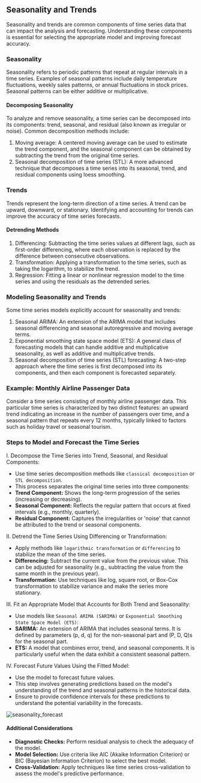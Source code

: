 ## Seasonality and Trends

Seasonality and trends are common components of time series data that can impact the analysis and forecasting. Understanding these components is essential for selecting the appropriate model and improving forecast accuracy.

### Seasonality

Seasonality refers to periodic patterns that repeat at regular intervals in a time series. Examples of seasonal patterns include daily temperature fluctuations, weekly sales patterns, or annual fluctuations in stock prices. Seasonal patterns can be either additive or multiplicative.

#### Decomposing Seasonality

To analyze and remove seasonality, a time series can be decomposed into its components: trend, seasonal, and residual (also known as irregular or noise). Common decomposition methods include:

1. Moving average: A centered moving average can be used to estimate the trend component, and the seasonal component can be obtained by subtracting the trend from the original time series.
2. Seasonal decomposition of time series (STL): A more advanced technique that decomposes a time series into its seasonal, trend, and residual components using loess smoothing.

### Trends

Trends represent the long-term direction of a time series. A trend can be upward, downward, or stationary. Identifying and accounting for trends can improve the accuracy of time series forecasts.

#### Detrending Methods

1. Differencing: Subtracting the time series values at different lags, such as first-order differencing, where each observation is replaced by the difference between consecutive observations.
2. Transformation: Applying a transformation to the time series, such as taking the logarithm, to stabilize the trend.
3. Regression: Fitting a linear or nonlinear regression model to the time series and using the residuals as the detrended series.

### Modeling Seasonality and Trends

Some time series models explicitly account for seasonality and trends:

1. Seasonal ARIMA: An extension of the ARIMA model that includes seasonal differencing and seasonal autoregressive and moving average terms.
2. Exponential smoothing state space model (ETS): A general class of forecasting models that can handle additive and multiplicative seasonality, as well as additive and multiplicative trends.
3. Seasonal decomposition of time series (STL) forecasting: A two-step approach where the time series is first decomposed into its components, and then each component is forecasted separately.

### Example: Monthly Airline Passenger Data

Consider a time series consisting of monthly airline passenger data. This particular time series is characterized by two distinct features: an upward trend indicating an increase in the number of passengers over time, and a seasonal pattern that repeats every 12 months, typically linked to factors such as holiday travel or seasonal tourism.

### Steps to Model and Forecast the Time Series

I. Decompose the Time Series into Trend, Seasonal, and Residual Components:

- Use time series decomposition methods like `classical decomposition` or `STL decomposition`.
- This process separates the original time series into three components:
- **Trend Component:** Shows the long-term progression of the series (increasing or decreasing).
- **Seasonal Component:** Reflects the regular pattern that occurs at fixed intervals (e.g., monthly, quarterly).
- **Residual Component:** Captures the irregularities or 'noise' that cannot be attributed to the trend or seasonal components.

II. Detrend the Time Series Using Differencing or Transformation:

- Apply methods like `logarithmic transformation` or `differencing` to stabilize the mean of the time series.
- **Differencing:** Subtract the current value from the previous value. This can be adjusted for seasonality (e.g., subtracting the value from the same month in the previous year).
- **Transformation:** Use techniques like log, square root, or Box-Cox transformation to stabilize variance and make the series more stationary.

III. Fit an Appropriate Model that Accounts for Both Trend and Seasonality:

- Use models like `Seasonal ARIMA (SARIMA)` or `Exponential Smoothing State Space Model (ETS)`:
- **SARIMA:** An extension of ARIMA that includes seasonal terms. It is defined by parameters (p, d, q) for the non-seasonal part and (P, D, Q)s for the seasonal part.
- **ETS:** A model that combines error, trend, and seasonal components. It is particularly useful when the data exhibit a consistent seasonal pattern.

IV. Forecast Future Values Using the Fitted Model:

- Use the model to forecast future values.
- This step involves generating predictions based on the model's understanding of the trend and seasonal patterns in the historical data.
- Ensure to provide confidence intervals for these predictions to understand the potential variability in the forecasts.

![seasonality_forecast](https://github.com/djeada/Statistics-Notes/assets/37275728/218ec3bc-81a7-492e-a69b-3bf3d97ba8de)

#### Additional Considerations

- **Diagnostic Checks:** Perform residual analysis to check the adequacy of the model.
- **Model Selection:** Use criteria like AIC (Akaike Information Criterion) or BIC (Bayesian Information Criterion) to select the best model.
- **Cross-Validation:** Apply techniques like time series cross-validation to assess the model's predictive performance.
